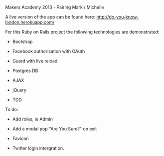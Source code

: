 Makers Academy 2013 -
Pairing Mark / Michelle

A live version of the app can be found here: 
http://do-you-know-london.herokuapp.com/

For this Ruby on Rails project the following technologies are demonstrated:

- Bootstrap

- Facebook authorisation with OAuth

- Guard with live reload 

- Postgres DB

- AJAX

- jQuery

- TDD


To do:

- Add roles, ie Admin

- Add a modal pop "Are You Sure?" on exit

- Favicon

- Twitter login intergration.

